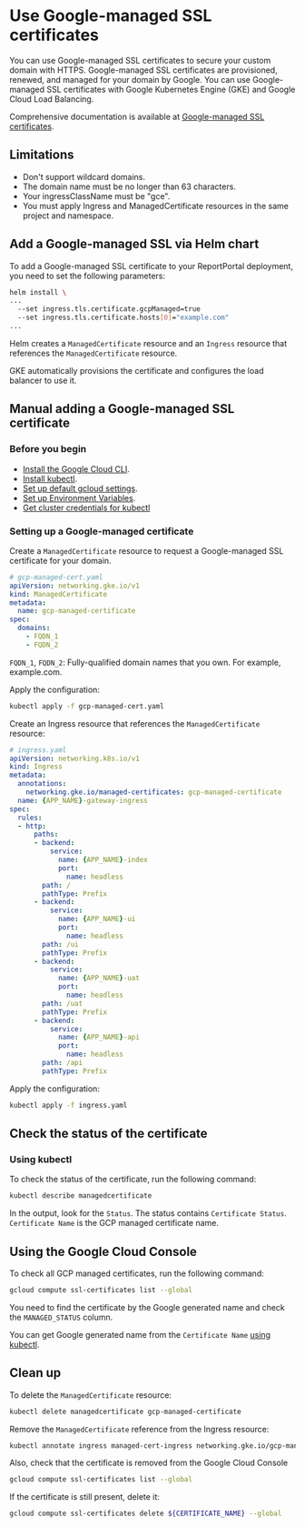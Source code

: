 # Use Google-managed SSL certificates

You can use Google-managed SSL certificates to secure your custom domain with HTTPS.
Google-managed SSL certificates are provisioned, renewed, and managed for your domain by Google.
You can use Google-managed SSL certificates with Google Kubernetes Engine (GKE) and Google Cloud Load Balancing.

Comprehensive documentation is available at [Google-managed SSL certificates](https://cloud.google.com/kubernetes-engine/docs/how-to/managed-certs).

## Limitations

* Don't support wildcard domains.
* The domain name must be no longer than 63 characters.
* Your ingressClassName must be "gce".
* You must apply Ingress and ManagedCertificate resources in the same project and namespace.

## Add a Google-managed SSL via Helm chart

To add a Google-managed SSL certificate to your ReportPortal deployment,
you need to set the following parameters:

```bash
helm install \
...
  --set ingress.tls.certificate.gcpManaged=true
  --set ingress.tls.certificate.hosts[0]="example.com"
...

```

Helm creates a `ManagedCertificate` resource and an `Ingress` resource that references the `ManagedCertificate` resource.

GKE automatically provisions the certificate and configures the load balancer to use it.

## Manual adding a Google-managed SSL certificate

### Before you begin

* [Install the Google Cloud CLI](https://cloud.google.com/sdk/docs/install).
* [Install kubectl](https://kubernetes.io/docs/tasks/tools/install-kubectl/).
* [Set up default gcloud settings](https://cloud.google.com/sdk/gcloud/reference/init).
* [Set up Environment Variables](./quick-start-gcp-gke.md#set-up-environment-variables).
* [Get cluster credentials for kubectl](./quick-start-gcp-gke.md#get-cluster-credentials-for-kubectl)

### Setting up a Google-managed certificate

Create a `ManagedCertificate` resource to request a Google-managed SSL certificate for your domain.

```yaml
# gcp-managed-cert.yaml
apiVersion: networking.gke.io/v1
kind: ManagedCertificate
metadata:
  name: gcp-managed-certificate
spec:
  domains:
    - FQDN_1
    - FQDN_2
```

`FQDN_1`, `FQDN_2`: Fully-qualified domain names that you own. For example, example.com.

Apply the configuration:

```bash
kubectl apply -f gcp-managed-cert.yaml
```

Create an Ingress resource that references the `ManagedCertificate` resource:

```yaml
# ingress.yaml
apiVersion: networking.k8s.io/v1
kind: Ingress
metadata:
  annotations:
    networking.gke.io/managed-certificates: gcp-managed-certificate
  name: {APP_NAME}-gateway-ingress
spec:
  rules:
  - http:
      paths:
      - backend:
          service:
            name: {APP_NAME}-index
            port:
              name: headless
        path: /
        pathType: Prefix
      - backend:
          service:
            name: {APP_NAME}-ui
            port:
              name: headless
        path: /ui
        pathType: Prefix
      - backend:
          service:
            name: {APP_NAME}-uat
            port:
              name: headless
        path: /uat
        pathType: Prefix
      - backend:
          service:
            name: {APP_NAME}-api
            port:
              name: headless
        path: /api
        pathType: Prefix
```

Apply the configuration:

```bash
kubectl apply -f ingress.yaml
```

## Check the status of the certificate

### Using kubectl

To check the status of the certificate, run the following command:

```bash
kubectl describe managedcertificate
```

In the output, look for the `Status`. The status contains `Certificate Status`.
`Certificate Name` is the GCP managed certificate name.

## Using the Google Cloud Console

To check all GCP managed certificates, run the following command:

```bash
gcloud compute ssl-certificates list --global
```

You need to find the certificate by the Google generated name and check the `MANAGED_STATUS` column.

You can get Google generated name from the `Certificate Name` [using kubectl](#using-kubectl).

## Clean up

To delete the `ManagedCertificate` resource:

```bash
kubectl delete managedcertificate gcp-managed-certificate
```

Remove the `ManagedCertificate` reference from the Ingress resource:

```bash
kubectl annotate ingress managed-cert-ingress networking.gke.io/gcp-managed-certificate-
```

Also, check that the certificate is removed from the Google Cloud Console

```bash
gcloud compute ssl-certificates list --global
```

If the certificate is still present, delete it:

```bash
gcloud compute ssl-certificates delete ${CERTIFICATE_NAME} --global
```
